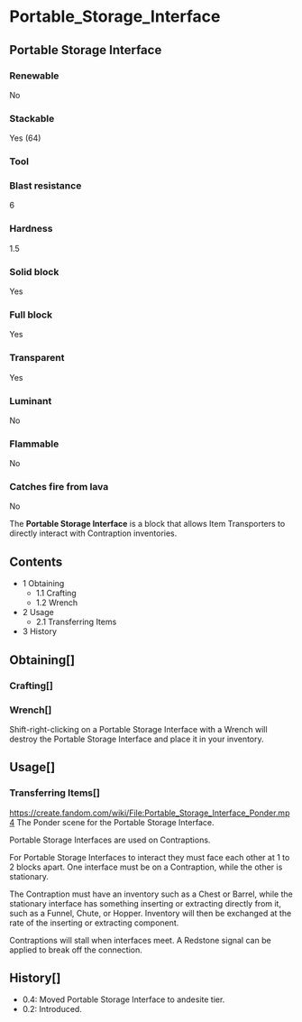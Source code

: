 # Portable_Storage_Interface

## Portable Storage Interface

### Renewable

No

### Stackable

Yes (64)

### Tool

### Blast resistance

6

### Hardness

1.5

### Solid block

Yes

### Full block

Yes

### Transparent

Yes

### Luminant

No

### Flammable

No

### Catches fire from lava

No

The **Portable Storage Interface** is a block that allows Item Transporters to directly interact with Contraption inventories.

## Contents

- 1 Obtaining
    - 1.1 Crafting
    - 1.2 Wrench
- 2 Usage
    - 2.1 Transferring Items
- 3 History

## Obtaining[]

### Crafting[]

### Wrench[]

Shift-right-clicking on a Portable Storage Interface with a Wrench will destroy the Portable Storage Interface and place it in your inventory.

## Usage[]

### Transferring Items[]

https://create.fandom.com/wiki/File:Portable_Storage_Interface_Ponder.mp4 The Ponder scene for the Portable Storage Interface.

Portable Storage Interfaces are used on Contraptions.

For Portable Storage Interfaces to interact they must face each other at 1 to 2 blocks apart. One interface must be on a Contraption, while the other is stationary.

The Contraption must have an inventory such as a Chest or Barrel, while the stationary interface has something inserting or extracting directly from it, such as a Funnel, Chute, or Hopper. Inventory will then be exchanged at the rate of the inserting or extracting component.

Contraptions will stall when interfaces meet. A Redstone signal can be applied to break off the connection.

## History[]

- 0.4: Moved Portable Storage Interface to andesite tier.
- 0.2: Introduced.